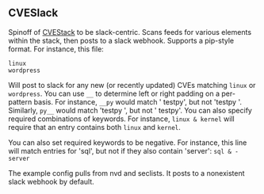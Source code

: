 ## CVESlack
Spinoff of [CVEStack](https://github.com/Plazmaz/CVEStack) to be slack-centric. Scans feeds for various elements within the stack, then posts to a slack webhook. Supports a pip-style format. For instance, this file:
```
linux
wordpress
````
Will post to slack for any new (or recently updated) CVEs matching `linux` or `wordpress`.
You can use `__` to determine left or right padding on a per-pattern basis. For instance, `__py` would match ' testpy', but not 'testpy '. Similarly, `py__` would match 'testpy ', but not ' testpy'.
You can also specify required combinations of keywords. For instance,
`linux & kernel`
will require that an entry contains both `linux` and `kernel`.

You can also set required keywords to be negative. For instance, this line will match entries for 'sql', but not if they also contain 'server':
`sql & -server`

The example config pulls from nvd and seclists. It posts to a nonexistent slack webhook by default.
